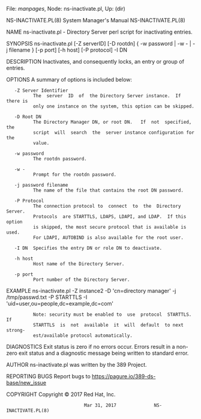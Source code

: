 File: *manpages*,  Node: ns-inactivate.pl,  Up: (dir)

NS-INACTIVATE.PL(8)         System Manager's Manual        NS-INACTIVATE.PL(8)



NAME
       ns-inactivate.pl  -  Directory  Server  perl  script  for  inactivating
       entries.

SYNOPSIS
       ns-inactivate.pl [-Z serverID] [-D rootdn] { -w password | -w  -  |  -j
       filename } [-p port] [-h host] [-P protocol] -I DN

DESCRIPTION
       Inactivates, and consequently locks, an entry or group of entries.

OPTIONS
       A summary of options is included below:

       -Z Server Identifier
              The  server  ID  of  the Directory Server instance.  If there is
              only one instance on the system, this option can be skipped.

       -D Root DN
              The Directory Manager DN, or root DN.   If  not  specified,  the
              script  will  search  the  server instance configuration for the
              value.

       -w password
              The rootdn password.

       -w -
              Prompt for the rootdn password.

       -j password filename
              The name of the file that contains the root DN password.

       -P Protocol
              The connection protocol to  connect  to  the  Directory  Server.
              Protocols  are STARTTLS, LDAPS, LDAPI, and LDAP.  If this option
              is skipped, the most secure protocol that is available is  used.
              For LDAPI, AUTOBIND is also available for the root user.

       -I DN  Specifies the entry DN or role DN to deactivate.

       -h host
              Host name of the Directory Server.

       -p port
              Port number of the Directory Server.

EXAMPLE
       ns-inactivate.pl    -Z   instance2   -D   'cn=directory   manager'   -j
       /tmp/passwd.txt -P STARTTLS -I 'uid=user,ou=people,dc=example,dc=com'

              Note: security must be enabled to  use  protocol  STARTTLS.   If
              STARTTLS  is  not  available  it  will  default  to next strong‐
              est/available protocol automatically.

DIAGNOSTICS
       Exit status is zero if no errors occur.  Errors result  in  a  non-zero
       exit status and a diagnostic message being written to standard error.

AUTHOR
       ns-inactivate.pl was written by the 389 Project.

REPORTING BUGS
       Report bugs to https://pagure.io/389-ds-base/new_issue

COPYRIGHT
       Copyright © 2017 Red Hat, Inc.



                                 Mar 31, 2017              NS-INACTIVATE.PL(8)
